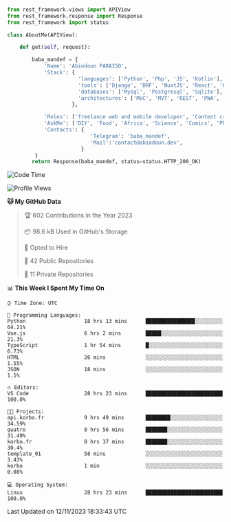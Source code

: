 ###
```python
from rest_framework.views import APIView
from rest_framework.response import Response
from rest_framework import status

class AboutMe(APIView):

    def get(self, request):

        baba_mandef = {
            'Name': 'Abiodoun PARAISO',
            'Stack': {
                       'languages': ['Python', 'Php', 'JS', 'Kotlin'],
                       'tools': ['Django', 'DRF', 'NuxtJS', 'React', 'Kotlin', 'Electron'],
                       'databases': ['Mysql', 'Postgresql', 'Sqlite'],
                       'architectures': ['MVC', 'MVT', 'REST', 'PWA', 'SPA', 'MicroServices']
                     },

            'Roles': ['freelance web and mobile developer', 'Content creator', 'Teacher', 'Mentor'],
            'AskMe': ['DIY', 'Food', 'Africa', 'Science', 'Comics', 'Photography', 'Tech', 'Programming'],
            'Contacts': {
                           'Telegram': 'baba_mandef',
                           'Mail':'contact@abiodoun.dev',
                        }
         }
        return Response(baba_mandef, status=status.HTTP_200_OK)

```                    

<!--START_SECTION:waka-->
![Code Time](http://img.shields.io/badge/Code%20Time-850%20hrs%2051%20mins-blue)

![Profile Views](http://img.shields.io/badge/Profile%20Views-2-blue)

**🐱 My GitHub Data** 

> 🏆 602 Contributions in the Year 2023
 > 
> 📦 98.6 kB Used in GitHub's Storage 
 > 
> 💼 Opted to Hire
 > 
> 📜 42 Public Repositories 
 > 
> 🔑 11 Private Repositories  
 > 
📊 **This Week I Spent My Time On** 

```text
⌚︎ Time Zone: UTC

💬 Programming Languages: 
Python                   18 hrs 13 mins      ████████████████░░░░░░░░░   64.21% 
Vue.js                   6 hrs 2 mins        █████░░░░░░░░░░░░░░░░░░░░   21.3% 
TypeScript               1 hr 54 mins        █░░░░░░░░░░░░░░░░░░░░░░░░   6.73% 
HTML                     26 mins             ░░░░░░░░░░░░░░░░░░░░░░░░░   1.55% 
JSON                     18 mins             ░░░░░░░░░░░░░░░░░░░░░░░░░   1.1%

🔥 Editors: 
VS Code                  28 hrs 23 mins      █████████████████████████   100.0%

🐱‍💻 Projects: 
api.korbo.fr             9 hrs 49 mins       ████████░░░░░░░░░░░░░░░░░   34.59% 
quatro                   8 hrs 56 mins       ███████░░░░░░░░░░░░░░░░░░   31.49% 
korbo.fr                 8 hrs 37 mins       ███████░░░░░░░░░░░░░░░░░░   30.4% 
template_01              58 mins             ░░░░░░░░░░░░░░░░░░░░░░░░░   3.43% 
korbo                    1 min               ░░░░░░░░░░░░░░░░░░░░░░░░░   0.08%

💻 Operating System: 
Linux                    28 hrs 23 mins      █████████████████████████   100.0%

```


 Last Updated on 12/11/2023 18:33:43 UTC
<!--END_SECTION:waka-->
